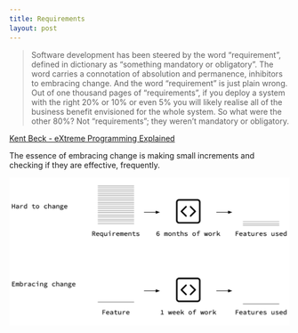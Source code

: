 ```yaml
---
title: Requirements
layout: post
---
```


> Software development has been steered by the word “requirement”, defined in dictionary as “something mandatory or obligatory”. The word carries a connotation of absolution and permanence, inhibitors to embracing change. And the word “requirement” is just plain wrong. Out of one thousand pages of “requirements”, if you deploy a system with the right 20% or 10% or even 5% you will likely realise all of the business benefit envisioned for the whole system. So what were the other 80%? Not “requirements”; they weren’t mandatory or obligatory.

[Kent Beck - eXtreme Programming Explained](https://www.amazon.com.au/Extreme-Programming-Explained-Embrace-Change/dp/0321278658)

The essence of embracing change is making small increments and checking if they are effective, frequently.

![Requirements](/assets/requirements.png)
